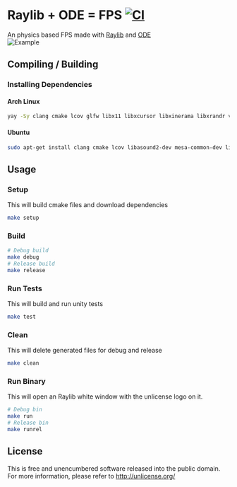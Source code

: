 # Raylib + ODE = FPS [![CI](https://github.com/nopsteam/c-cmake-raylib-boilerplate/actions/workflows/main.yml/badge.svg)](https://github.com/nopsteam/c-cmake-raylib-boilerplate/actions/workflows/main.yml)

An physics based FPS made with [Raylib](https://github.com/raysan5/raylib) and [ODE](https://bitbucket.org/odedevs/ode/src/master)  
![Example](./raylib-ode-fps.gif)

## Compiling / Building

### Installing Dependencies

#### Arch Linux
```bash
yay -Sy clang cmake lcov glfw libx11 libxcursor libxinerama libxrandr vulkan-headers xorg-server-devel xorg-xinput
```

#### Ubuntu
```bash
sudo apt-get install clang cmake lcov libasound2-dev mesa-common-dev libx11-dev libxrandr-dev libxi-dev xorg-dev libgl1-mesa-dev libglu1-mesa-dev
```

## Usage

### Setup
This will build cmake files and download dependencies
```bash
make setup
```

### Build
```bash
# Debug build
make debug
# Release build
make release
```

### Run Tests
This will build and run unity tests
```bash
make test
```

### Clean
This will delete generated files for debug and release
```bash
make clean
```

### Run Binary
This will open an Raylib white window with the unlicense logo on it.
```bash
# Debug bin
make run
# Release bin
make runrel
```

## License
This is free and unencumbered software released into the public domain.  
For more information, please refer to <http://unlicense.org/>

